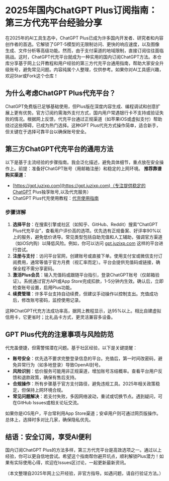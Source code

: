 # 2025年国内ChatGPT Plus订阅指南：第三方代充平台经验分享

在2025年的AI工具生态中，ChatGPT Plus已成为许多国内开发者、研究者和内容创作者的首选。它解锁了GPT-5模型的无限制访问、更快的响应速度，以及图像生成、文件分析等高级功能。然而，由于支付渠道的地域限制，直接订阅往往面临挑战。这时，ChatGPT代充平台就成为一种实用的国内订阅ChatGPT方法。本仓库分享基于网上公开教程和用户经验的第三方代充平台通用指南，帮助大家安全升级账号，避免常见问题。内容纯属个人整理，仅供参考。如果你对AI工具感兴趣，欢迎Star或Fork这个仓库！

## 为什么考虑ChatGPT Plus代充平台？
ChatGPT免费版已足够基础使用，但Plus版在深度内容生成、编程调试和创意扩展上更有优势。官方订阅约需海外支付方式，国内用户常遇银行卡不支持或验证失败的情况。根据网上反馈，代充平台通过正规渠道（如苹果iOS或虚拟支付）帮助绕过这些障碍，已成为热门选择。这种GPT Plus代充方式操作简单，适合新手，但关键在于选择可靠平台以确保账号安全。

## 第三方ChatGPT代充平台的通用方法
以下是基于主流经验的步骤指南。我会泛化描述，避免具体细节，重点放在安全操作上。前提：准备好ChatGPT账号（用邮箱注册）和稳定的上网环境。
**推荐靠谱购买渠道：**

- [https://gpt.juzixp.com](https://gpt.juzixp.com)（专注提供稳定的ChatGPT Plus独享账号,以及代充服务）
- ChatGPT Plus代充使用教程：[代充使用指南](https://gpt.juzixp.com/guide.html) 

### 步骤详解
1. **选择平台**：在搜索引擎或社区（如知乎、GitHub、Reddit）搜索“ChatGPT Plus代充平台”，查看用户评价高的选项。优先选有正规备案、好评率90%以上的服务，避免低价诱导。常见类型包括自助充值和人工辅助，强调官方渠道（如iOS内购）以降低风险。例如，你可以访问 [gpt.juzixp.com](https://gpt.juzixp.com) 这样的平台进行尝试。
2. **注册与支付**：访问平台官网，创建账号或直接下单。使用支付宝或微信支付订阅费用，通常等值于官方月费（视汇率而定）。平台会提供充值码或链接，确保全程不需分享密码。
3. **激活Plus会员**：输入充值码或跟随平台指引，登录ChatGPT账号（仅邮箱验证）。系统通过官方API或App Store完成扣款，1-5分钟内生效。确认后，立即检查账号设置，启用Plus功能。
4. **续费管理**：许多平台支持自动续费，但建议手动操作以控制支出。充值成功后，修改账号密码，监控使用记录。

这种ChatGPT代充方法成功率高，据网上教程显示，达95%以上。相比自建虚拟信用卡，它更省时；比礼品卡方式，更灵活兼容多设备。

## GPT Plus代充的注意事项与风险防范
代充虽便捷，但需警惕潜在问题。基于社区经验，以下是关键提醒：
- **账号安全**：优先选不要求完整登录信息的平台。充值后，第一时间改密码，避免异常行为（如多地登录）导致OpenAI封号。
- **风险识别**：低价服务可能用非正规渠道，增加账号冻结概率。查看平台用户反馈和退款政策，确保有售后支持。
- **合规操作**：所有步骤基于官方支付路径，避免违规工具。2025年相关政策稳定，但保持上网环境合规。
- **常见问题解决**：若支付失败，多因网络波动，重试或切换节点。遇到疑问，可在GitHub Issues或相关论坛交流。

如果你是iOS用户，平台常利用App Store渠道；安卓用户则可通过网页版操作。总体上，选择时多对比几家，确保隐私优先。

## 结语：安全订阅，享受AI便利
国内订阅ChatGPT Plus的方法多样，第三方代充平台是高效选项之一。通过以上经验，你可以更自信地尝试。希望这个指南帮你避开坑点，顺利解锁Plus潜力！如果有实际使用心得，欢迎在Issues区讨论，一起更新最新资讯。

（本文整理自2025年网上公开经验，非官方指导。如遇问题，请自行验证方法。）


